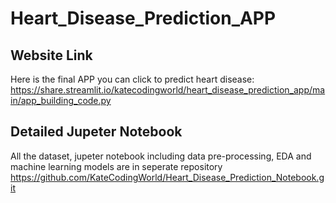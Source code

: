 # Heart_Disease_Prediction_APP

## Website Link
Here is the final APP you can click to predict heart disease:
https://share.streamlit.io/katecodingworld/heart_disease_prediction_app/main/app_building_code.py

## Detailed Jupeter Notebook
All the dataset, jupeter notebook including data pre-processing, EDA and machine learning models are in seperate repository
https://github.com/KateCodingWorld/Heart_Disease_Prediction_Notebook.git
